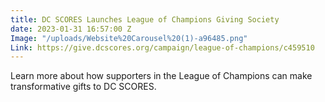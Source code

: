 ```yaml
---
title: DC SCORES Launches League of Champions Giving Society
date: 2023-01-31 16:57:00 Z
Image: "/uploads/Website%20Carousel%20(1)-a96485.png"
Link: https://give.dcscores.org/campaign/league-of-champions/c459510
---
```


Learn more about how supporters in the League of Champions can make transformative gifts to DC SCORES. 